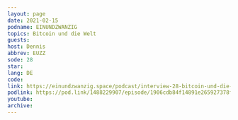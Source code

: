 ```yaml
---
layout: page
date: 2021-02-15
podname: EINUNDZWANZIG
topics: Bitcoin und die Welt
guests: 
host: Dennis
abbrev: EUZZ
sode: 28
star: 
lang: DE
code: 
link: https://einundzwanzig.space/podcast/interview-28-bitcoin-und-die-welt-mit-gigi/
podlink: https://pod.link/1488229907/episode/1906cdb84f14891e265927378fd29ae0
youtube: 
archive: 
---
```


